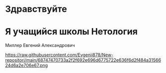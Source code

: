 # Здравствуйте 
# Я учащийся школы Нетология
Миллер Евгений Александрович

https://raw.githubusercontent.com/Evgenii878/New-repositori/main/68747470733a2f2f692e696d6775722e636f6d2f484a3156624d6a2e706e67.png
